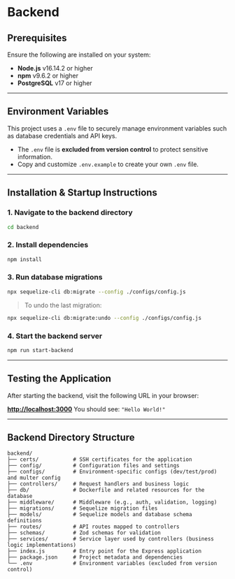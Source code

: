 # Backend

## Prerequisites

Ensure the following are installed on your system:

* **Node.js** v16.14.2 or higher
* **npm** v9.6.2 or higher
* **PostgreSQL** v17 or higher

---

## Environment Variables

This project uses a `.env` file to securely manage environment variables such as database credentials and API keys.

* The `.env` file is **excluded from version control** to protect sensitive information.
* Copy and customize `.env.example` to create your own `.env` file.

---

## Installation & Startup Instructions

### 1. Navigate to the backend directory

```bash
cd backend
```

### 2. Install dependencies

```bash
npm install
```

### 3. Run database migrations

```bash
npx sequelize-cli db:migrate --config ./configs/config.js
```

> To undo the last migration:

```bash
npx sequelize-cli db:migrate:undo --config ./configs/config.js
```

### 4. Start the backend server

```bash
npm run start-backend
```

---

## Testing the Application

After starting the backend, visit the following URL in your browser:

**[http://localhost:3000](http://localhost:3000)**
You should see: `"Hello World!"`

---

## Backend Directory Structure

```
backend/
├── certs/           # SSH certificates for the application
├── config/          # Configuration files and settings
├── configs/         # Environment-specific configs (dev/test/prod) and multer config
├── controllers/     # Request handlers and business logic
├── db/              # Dockerfile and related resources for the database
├── middleware/      # Middleware (e.g., auth, validation, logging)
├── migrations/      # Sequelize migration files
├── models/          # Sequelize models and database schema definitions
├── routes/          # API routes mapped to controllers
├── schemas/         # Zod schemas for validation
├── services/        # Service layer used by controllers (business logic implementations)
├── index.js         # Entry point for the Express application
├── package.json     # Project metadata and dependencies
└── .env             # Environment variables (excluded from version control)
```